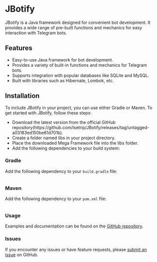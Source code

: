 # JBotify

JBotify is a Java framework designed for convenient bot development. It provides a wide range of pre-built functions and mechanics for easy interaction with Telegram bots.

## Features

<ul>
  <li>Easy-to-use Java framework for bot development.</li>
  <li>Provides a variety of built-in functions and mechanics for Telegram bots.</li>
  <li>Supports integration with popular databases like SQLite and MySQL.</li>
  <li>Built with libraries such as Hibernate, Lombok, etc.</li>
</ul>

## Installation

To include JBotify in your project, you can use either Gradle or Maven.
To get started with JBotify, follow these steps:

<ul>
    <li>Download the latest version from the official GitHub repository(https://github.com/Isetrip/JBotify/releases/tag/untagged-a03183ed150be61d701b).</li>
    <li>Create a folder named libs in your project directory.</li>
    <li>Place the downloaded Mega Framework file into the libs folder.</li>
    <li>Add the following dependencies to your build system:</li>
</ul>

### Gradle

Add the following dependency to your `build.gradle` file:

```groovy

```

### Maven

Add the following dependency to your `pom.xml` file:

```xml

```

### Usage

Examples and documentation can be found on the [GitHub repository](https://github.com/Isetrip/JBotify/tree/main/src/main/java/com/isetrip/examplebot).

### Issues

If you encounter any issues or have feature requests, please [submit an issue](https://github.com/Isetrip/JBotify/issues) on GitHub.
